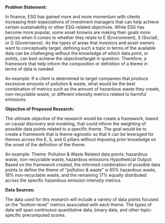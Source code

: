 **Problem Statement:**

In finance, ESG has gained more and more momentum with clients increasing their expectations of investment managers that can help achieve certain sustainability or other ESG-related objectives. While ESG has become more popular, some asset knowns are making their goals more precise when it comes to whether they relate to E (Environment), S (Social), or G (Governance). As the types of areas that investors and asset owners want to conceptually target, defining such a topic in terms of the available data can be challenging without the knowledge of which data point, or points, can best achieve the objective/target in question. Therefore, a framework that help inform the composition or definition of a theme in terms of data is needed.

An example: If a client is determined to target companies that produce excessive amounts of pollution & waste, what would be the best combination of metrics such as the amount of hazardous waste they create, non-recyclable waste, or different intensity metrics related to harmful emissions. 

**Objective of Proposed Research:**

The ultimate objective of the research would be create a framework, based on causal discovery and modeling, that could inform the weighting of possible data points related to a specific theme. The goal would be to create a framework that is theme-agnostic so that it can be leveraged for themes across the E, S, and G pillars without imposing prior knowledge on the onset of the definition of the theme. 

An example:
Theme: Pollution & Waste
Related data points: hazardous waste, non-recyclable waste, hazardous emissions
Hypothetical Output: Based on the framework created, the informed combination of possible data points to define the theme of "pollution & waste" is 65% hazardous waste, 18% non-recyclable waste, and the remaining 17% equally distributed across the specific hazardous emission intensity metrics. 

**Data Sources:**

The data used for this research will include a variety of data points focused on the "bottom-level" metrics associated with each theme. The types of data will span continuous quantitative data, binary data, and other topic-specific precomputed scores. 


